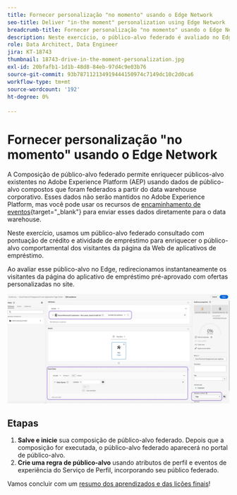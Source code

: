 ```yaml
---
title: Fornecer personalização "no momento" usando o Edge Network
seo-title: Deliver "in-the moment" personalization using Edge Network | Engage with audiences directly from your data warehouse using Federated Audience Composition
breadcrumb-title: Fornecer personalização "no momento" usando o Edge Network
description: Neste exercício, o público-alvo federado é avaliado no Edge para redirecionamento instantâneo "no momento".
role: Data Architect, Data Engineer
jira: KT-18743
thumbnail: 18743-drive-in-the-moment-personalization.jpg
exl-id: 20bfafb1-1d1b-48d8-84eb-97d4c9e03b76
source-git-commit: 93b787112134919444150974c7149dc10c2d0ca6
workflow-type: tm+mt
source-wordcount: '192'
ht-degree: 0%

---
```


# Fornecer personalização &quot;no momento&quot; usando o Edge Network

A Composição de público-alvo federado permite enriquecer públicos-alvo existentes no Adobe Experience Platform (AEP) usando dados de público-alvo compostos que foram federados a partir do data warehouse corporativo. Esses dados não serão mantidos no Adobe Experience Platform, mas você pode usar os recursos de [encaminhamento de eventos](https://experienceleague.adobe.com/en/docs/experience-platform/tags/event-forwarding/overview){target="_blank"} para enviar esses dados diretamente para o data warehouse.

Neste exercício, usamos um público-alvo federado consultado com pontuação de crédito e atividade de empréstimo para enriquecer o público-alvo comportamental dos visitantes da página da Web de aplicativos de empréstimo.

Ao avaliar esse público-alvo no Edge, redirecionamos instantaneamente os visitantes da página do aplicativo de empréstimo pré-aprovado com ofertas personalizadas no site.

![edge-audience-enrich](assets/edge-audience-enrich.png)

## Etapas

1. **Salve e inicie** sua composição de público-alvo federado. Depois que a composição for executada, o público-alvo federado aparecerá no portal de público-alvo.
2. **Crie uma regra de público-alvo** usando atributos de perfil e eventos de experiência do Serviço de Perfil, incorporando seu público federado.

Vamos concluir com um [resumo dos aprendizados e das lições finais](conclusion.md)!
